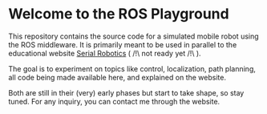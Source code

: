 # Welcome to the ROS Playground

This repository contains the source code for a simulated mobile robot using the
ROS middleware. It is primarily meant to be used in parallel to the educational
website [Serial Robotics](https://http://serial-robotics.org/) ( /!\ not ready
yet /!\ ).

The goal is to experiment on topics like control, localization, path planning,
all code being made available here, and explained on the website.

Both are still in their (very) early phases but start to take shape, so stay
tuned. For any inquiry, you can contact me through the website.
